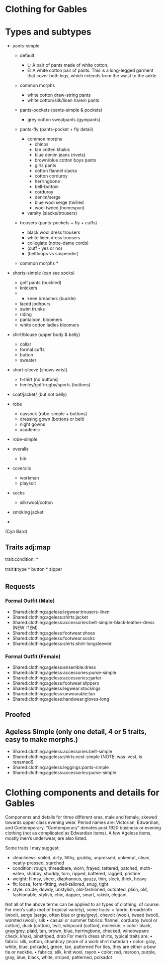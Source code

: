 # Clothing for Gables


# Types and subtypes

* pants-simple
    * default
        * L: A pair of pants made of white cotton.
        * E: A white cotton pair of pants. This is a long-legged garment that cover both legs, which extends from the waist to the ankle.
    * common morphs
        * white cotton draw-string pants
        * white cotton/silk/linen harem pants
    * pants-pockets (pants-simple & pockets)
        * grey cotton sweatpants (gympants)
    * pants-fly (pants-pocket + fly detail)
        * common morphs
            * chinos
            * tan cotten khakis
            * blue denim jeans (rivets)
            * brown/blue cotton boys pants
            * girls pants
            * cotton flannel slacks
            * cotton corduroy
            * herringbone
            * bell-bottom
            * corduroy
            * denim/serge
            * blue wool serge (twilled
            * wool tweed (homespun)
        * varsity (slacks/trousers)

    * trousers (pants-pockets + fly + cuffs)
        * black wool dress trousers
        * white linen dress trousers
        * collegiate (notre-dame cords)
        * (cuff - yes or no)
        * (beltloops vs suspender)
    * common morphs
        * 

* shorts-simple (can see socks)
    * golf pants (buckled)
    * knickers
    * * knee breaches (buckle)
    * laced jodhpurs
    * swim trunks
    * riding
    * pantaloon, bloomers
    * white cotton ladies bloomers

* shirt/blouse (upper body & belly)
    * collar
    * formal cuffs
    * button
    * sweater

* short-sleeve (shows wrist)
    * t-shirt (no buttons)
    * henley/golf/rugby/sports (buttons)

* coat/jacket/ (but not belly)

* robe
    * cassock (robe-simple + buttons)
    * dressing gown (bottons or belt)
    * night gowns
    * academic

* robe-simple

* overalls
    * bib


* coveralls
    * workman
    * playsuit

* socks
    * silk/wool/cotton



* smoking jacket
* 

(Cyn Bard)

## Traits adj:map

trait:condition:
    *
    
    
trait:fly:type
    * button
    * zipper


## Requests

### Formal Outfit (Male)

* Shared:clothing:ageless:legwear:trousers-linen
* Shared:clothing:ageless:shirts:jacket
* Shared:clothing:ageless:accessories:belt-simple-black-leather-dress (NEW ITEM)
* Shared:clothing:ageless:footwear:shoes
* Shared:clothing:ageless:footwear:socks
* Shared:clothing:ageless:shirts:shirt-longsleeved

### Formal Outfit (Female)

* Shared:clothing:ageless:ensemble:dress
* Shared:clothing:ageless:accessories:purse-simple
* Shared:clothing:ageless:accessories:garter
* Shared:clothing:ageless:footwear:slippers
* Shared:clothing:ageless:legwear:stockings
* Shared:clothing:ageless:unwearable:fan
* Shared:clothing:ageless:handwear:gloves-long

## Proofed

## Ageless Simple (only one detail, 4 or 5 traits, easy to make morphs.)

* Shared:clothing:ageless:accessories:belt-simple
* Shared:clothing:ageless:shirts:vest-simple (NOTE: was :vest, is renamed!)
* Shared:clothing:ageless:leggings:pants-simple
* Shared:clothing:ageless:accessories:purse-simple

# Clothing components and details for Gables

Components and details for three different eras, male and female, skewed towards upper class evening wear.
Period names are: Victorian, Edwardian, and Contemporary. “Contemporary” denotes post 1920 business or evening clothing (not as complicated as Edwardian items). A few Ageless items, mostly men’s underwear, are also listed.

Some traits I may suggest:
* cleanliness: soiled, dirty, filthy, grubby, unpressed, unkempt, clean, neatly-pressed, starched 
* condition: rough, threadbare, worn, frayed, tattered, patched, moth-eaten, shabby, shoddy, torn, ripped, battered, ragged, pristine 
* weight: flimsy, sheer, diaphanous, gauzy, thin, sleek, thick, heavy 
* fit: loose, form-fitting, well-tailored, snug, tight 
* style: crude, dowdy, unstylish, old-fashioned, outdated, plain, old, fashionable, stylish, chic, dapper, smart, rakish, elegant 

Not all of the above terms can be applied to all types of clothing, of course. For men’s suits (not of tropical variety), some traits:
        •       fabric: broadcloth (wool), serge (serge, often blue or gray/grey), chevoit (wool), tweed (wool), worsted (wool), silk 
        •       casual or summer fabrics: flannel, corduroy (wool or cotton), duck (cotton), twill, whipcord (cotton), moleskin, 
        •       color: black, gray/grey, plaid, tan, brown, blue, herringbone, checked, windowpane check, khaki, pinstriped, drab 
For men’s dress shirts, typical traits are:
        •       fabric: silk, cotton, chambray (more of a work shirt material) 
        •       color: gray, white, blue, polkadot, green, tan, patterned 
For ties, they are either a bow tie or necktie.
        •       fabrics: silk, knit wool, rayon 
        •       color: red, maroon, purple, gray, blue, black, white, striped, patterned, polkadot 
